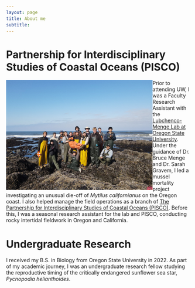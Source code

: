 ```yaml
---
layout: page
title: About me
subtitle: 
---
```


# Partnership for Interdisciplinary Studies of Coastal Oceans (PISCO) 
<img align="left" src="assets/img/dji_fly_20240806_092218_189_1722961362471_photo.jpeg" alt="photo of PISCO field team" width="400"
     height="300" />

Prior to attending UW, I was a Faculty Research Assistant with the [Lubchenco-Menge Lab at Oregon State University](https://www.lubchencomengelab.com/). Under the guidance of Dr. Bruce Menge and Dr. Sarah Gravem, I led a mussel mortality project investigating an unusual die-off of *Mytilus californianus* on the Oregon coast. I also helped manage the field operations as a branch of [The Partnership for Interdisciplinary Studies of Coastal Oceans (PISCO)](https://piscoweb.org/). Before this, I was a seasonal research assistant for the lab and PISCO, conducting rocky intertidal fieldwork in Oregon and California. 

# Undergraduate Research
I received my B.S. in Biology from Oregon State University in 2022. As part of my academic journey, I was an undergraduate research fellow studying the reproductive timing of the critically endangered sunflower sea star, *Pycnopodia helianthoides*. 
